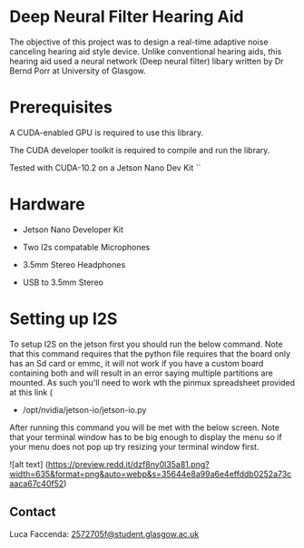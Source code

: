 # Deep Neural Filter Hearing Aid

 The objective of this project was to design a real-time adaptive noise canceling hearing aid style device. Unlike conventional hearing aids, this hearing aid used a neural network (Deep neural filter) libary written by Dr Bernd Porr at University of Glasgow. 
 
# Prerequisites

 A CUDA-enabled GPU is required to use this library.
 
 The CUDA developer toolkit is required to compile and run the library.

 Tested with CUDA-10.2 on a Jetson Nano Dev Kit
``
# Hardware 
- Jetson Nano Developer Kit

- Two I2s compatable Microphones

- 3.5mm Stereo Headphones

- USB to 3.5mm Stereo 

# Setting up I2S
To setup I2S on the jetson first you should run the below command. 
Note that this command requires that the python file requires that the board only has an Sd card or emmc, it will not work if you have a custom board containing both and will result in an error saying multiple partitions are mounted. As such you'll need to work wth the pinmux spreadsheet provided at this link ([
](https://developer.nvidia.com/embedded/downloads)

- /opt/nvidia/jetson-io/jetson-io.py

After running this command you will be met with the below screen. Note that your terminal window has to be big enough to display the menu so if your menu does not pop up try resizing your terminal window first.

![alt text] (https://preview.redd.it/dzf8ny0l35a81.png?width=635&format=png&auto=webp&s=35644e8a99a6e4effddb0252a73caaca67c40f52)

 

## Contact
Luca Faccenda: 2572705f@student.glasgow.ac.uk
